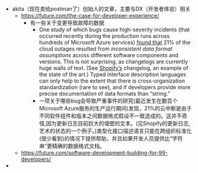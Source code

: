 - akita（现在卖给postman了）创始人的文章，主要与DX（开发者体验）相关
	- https://future.com/the-case-for-developer-experience/
		- 有一些关于变更导致故障的数据
			- One study of which bugs cause high-severity incidents (that occurred recently during the production runs across hundreds of Microsoft Azure services) [found that](https://people.cs.uchicago.edu/~shanlu/paper/hotos19_azure.pdf) 21% of the cloud outages resulted from *inconsistent data format assumptions* across different software components and versions. This is not surprising, as changelogs are currently huge walls of text. (See [Shopify’s](https://shopify.dev/changelog) changelog, an example of the state of the art.) Typed interface description languages can only help to the extent that there is cross-organization standardization (rare to see), and if developers provide more precise documentation of data formats than “string.”
			- 一项关于哪些bug会导致严重事件的研究(最近发生在数百个Microsoft Azure服务的生产运行期间)发现，21%的云中断是由于不同软件组件和版本之间数据格式假设不一致造成的。这并不奇怪,因为更新日志目前巨大的墙壁的文本。(见Shopify的更新日志,艺术的状态的一个例子。)类型化接口描述语言只能在跨组织标准化(很少看到)的情况下提供帮助，并且如果开发人员提供比“字符串”更精确的数据格式文档。
	- https://future.com/software-development-building-for-99-developers/
-